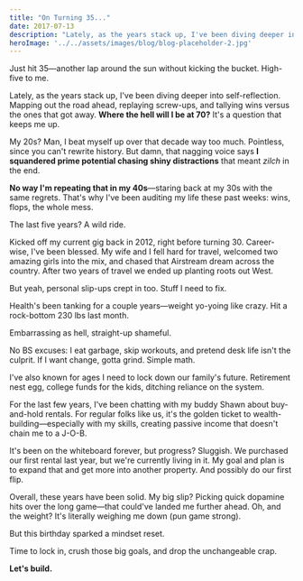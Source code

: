 ```yaml
---
title: "On Turning 35..."
date: 2017-07-13
description: "Lately, as the years stack up, I've been diving deeper into self-reflection. Mapping out the road ahead, replaying screw-ups, and tallying wins versus the ones that got away."
heroImage: '../../assets/images/blog/blog-placeholder-2.jpg'
---
```


Just hit 35—another lap around the sun without kicking the bucket. High-five to me. 

Lately, as the years stack up, I've been diving deeper into self-reflection. Mapping out the road ahead, replaying screw-ups, and tallying wins versus the ones that got away. **Where the hell will I be at 70?** It's a question that keeps me up. 

My 20s? Man, I beat myself up over that decade way too much. Pointless, since you can't rewrite history. But damn, that nagging voice says **I squandered prime potential chasing shiny distractions** that meant *zilch* in the end. 

**No way I'm repeating that in my 40s**—staring back at my 30s with the same regrets. That's why I've been auditing my life these past weeks: wins, flops, the whole mess.

The last five years? A wild ride. 

Kicked off my current gig back in 2012, right before turning 30. Career-wise, I've been blessed. My wife and I fell hard for travel, welcomed two amazing girls into the mix, and chased that Airstream dream across the country. After two years of travel we ended up planting roots out West.

But yeah, personal slip-ups crept in too. Stuff I need to fix.

Health's been tanking for a couple years—weight yo-yoing like crazy. Hit a rock-bottom 230 lbs last month.

Embarrassing as hell, straight-up shameful. 

No BS excuses: I eat garbage, skip workouts, and pretend desk life isn't the culprit. If I want change, gotta grind. Simple math. 

I've also known for ages I need to lock down our family's future. Retirement nest egg, college funds for the kids, ditching reliance on the system. 

For the last few years, I've been chatting with my buddy Shawn about buy-and-hold rentals. For regular folks like us, it's the golden ticket to wealth-building—especially with my skills, creating passive income that doesn't chain me to a J-O-B. 

It's been on the whiteboard forever, but progress? Sluggish. We purchased our first rental last year, but we're currently living in it. My goal and plan is to expand that and get more into another property. And possibly do our first flip.

Overall, these years have been solid. My big slip? Picking quick dopamine hits over the long game—that could've landed me further ahead. Oh, and the weight? It's literally weighing me down (pun game strong). 

But this birthday sparked a mindset reset. 

Time to lock in, crush those big goals, and drop the unchangeable crap.

**Let's build.**
